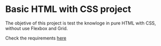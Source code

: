 # Basic HTML with CSS project

The objetive of this project is test the knowloge in pure HTML with CSS, without use Flexbox and Grid. 

Check the requirements [here](/basic-html-css/docs/Assignment%20-%20Basic%20CSS%20Styling.pdf)